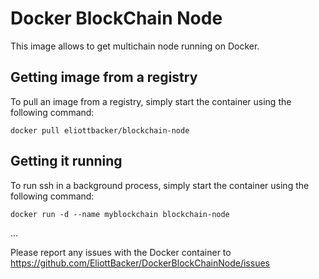# Docker BlockChain Node
This image allows to get multichain node running on Docker.

## Getting image from a registry
To pull an image from a registry, simply start the container using the following command:
```
docker pull eliottbacker/blockchain-node
```

## Getting it running
To run ssh in a background process, simply start the container using the following command:
```
docker run -d --name myblockchain blockchain-node
```

...

Please report any issues with the Docker container to https://github.com/EliottBacker/DockerBlockChainNode/issues
